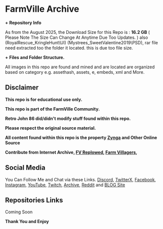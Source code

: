 # __**FarmVille Archive**__


**+** __**Repository Info**__

As from the August 2025, the Download Size for this Repo is : **16.2 GB** ( Please Note The Size Can Change At Anytime Due Too Updates. ) also (RoyalRescue_KringleHunt\UI) (Mystrees_SweetValentine2019\PSD), rar file need extracted too the folder it located. this is due too file size.


**+** __**Files and Folder Structure.**__

All images in this repo are found and mined and are located are organized based on category e.g. assethash, assets, e, embeds, xml and More.


## __**Disclaimer**__

**This repo is for educational use only.**

**This repo is part of the FarmVille Community.**

**Retro John 86 did/didn't modify stuff found within this repo.**

**Please respect the original source material.**

**All content found within this repo is the property [Zynga](https://www.zynga.com/) and Other Online Source**

**Contribute from Internet Archive, [FV Replowed](https://discord.gg/vembVB3R9H), [Farm Villagers](https://discord.gg/Bm2EkN5vhz),**


## __**Social Media**__

You Can Follow Me and Chat via these Links. [Discord](https://discord.com/invite/XWphsEk), [TwitterX](https://x.com/Retro86Official), [Facebook](https://www.facebook.com/Retro86Official), [Instagram](https://www.instagram.com/retrojohn86), [YouTube](https://www.youtube.com/channel/UCUw02MHKeo3mGfNDMvBn_eQ), [Twitch](https://www.twitch.tv/retrojohn86), [Archive](https://archive.org/details/@retro_john_86), [Reddit](https://www.reddit.com/user/RetroJohn86/) and [BLOG Site](https://retrojohn86.blogspot.com/)


## __**Repositories Links**__
Coming Soon

__**Thank You and Enjoy**__